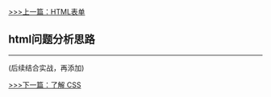 [>>>上一篇：HTML表单](../../lib/HTML/HTML表单.md)
## html问题分析思路
---
(后续结合实战，再添加)

[>>>下一篇：了解 CSS](../../lib/CSS/了解CSS.md)
